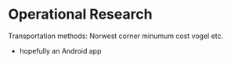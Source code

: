 Operational Research
=================

Transportation methods:
Norwest corner
minumum cost
vogel
etc.

+ hopefully an Android app

